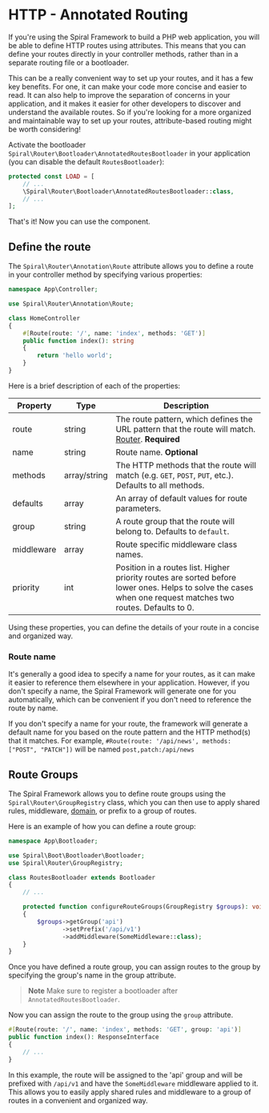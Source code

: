 # HTTP - Annotated Routing

If you're using the Spiral Framework to build a PHP web application, you will be able to define HTTP routes using 
attributes. This means that you can define your routes directly in your controller methods, rather than in a separate 
routing file or a bootloader.

This can be a really convenient way to set up your routes, and it has a few key benefits. For one, it can make your code
more concise and easier to read. It can also help to improve the separation of concerns in your application, and it
makes it easier for other developers to discover and understand the available routes. So if you're looking for a more
organized and maintainable way to set up your routes, attribute-based routing might be worth considering!

Activate the bootloader `Spiral\Router\Bootloader\AnnotatedRoutesBootloader` in your application (you can disable the
default `RoutesBootloader`):

```php
protected const LOAD = [
    // ...
    \Spiral\Router\Bootloader\AnnotatedRoutesBootloader::class,
    // ...
];
```

That's it! Now you can use the component.

## Define the route

The `Spiral\Router\Annotation\Route` attribute allows you to define a route in your controller method by specifying
various properties:

```php
namespace App\Controller;

use Spiral\Router\Annotation\Route;

class HomeController
{
    #[Route(route: '/', name: 'index', methods: 'GET')] 
    public function index(): string
    {
        return 'hello world';
    }
}
```

Here is a brief description of each of the properties:

| Property   | Type         | Description                                                                                                                                                  |
|------------|--------------|--------------------------------------------------------------------------------------------------------------------------------------------------------------|
| route      | string       | The route pattern, which defines the URL pattern that the route will match. [Router](/http/routing.md). **Required**                                         |
| name       | string       | Route name. **Optional**                                                                                                                                     |
| methods    | array/string | The HTTP methods that the route will match (e.g. `GET`, `POST`, `PUT`, etc.). Defaults to all methods.                                                       |
| defaults   | array        | An array of default values for route parameters.                                                                                                             |
| group      | string       | A route group that the route will belong to. Defaults to `default`.                                                                                          |
| middleware | array        | Route specific middleware class names.                                                                                                                       |
| priority   | int          | Position in a routes list. Higher priority routes are sorted before lower ones. Helps to solve the cases when one request matches two routes. Defaults to 0. |

Using these properties, you can define the details of your route in a concise and organized way.

### Route name

It's generally a good idea to specify a name for your routes, as it can make it easier to reference them elsewhere in
your application. However, if you don't specify a name, the Spiral Framework will generate one for you automatically,
which can be convenient if you don't need to reference the route by name.

If you don't specify a name for your route, the framework will generate a default name for you based on the route
pattern and the HTTP method(s) that it matches. For
example, `#Route(route: '/api/news', methods: ["POST", "PATCH"])` will be named  `post,patch:/api/news`

## Route Groups

The Spiral Framework allows you to define route groups using the `Spiral\Router\GroupRegistry` class, which you can then
use to apply shared rules, middleware, [domain](/cookbook/domain-core.md), or prefix to a group of routes.

Here is an example of how you can define a route group:

```php
namespace App\Bootloader;

use Spiral\Boot\Bootloader\Bootloader;
use Spiral\Router\GroupRegistry;

class RoutesBootloader extends Bootloader
{
    // ...

    protected function configureRouteGroups(GroupRegistry $groups): void
    {
        $groups->getGroup('api')
               ->setPrefix('/api/v1')
               ->addMiddleware(SomeMiddleware::class);
    }
}
```

Once you have defined a route group, you can assign routes to the group by specifying the group's name in the group
attribute.

> **Note**
> Make sure to register a bootloader after `AnnotatedRoutesBootloader`.

Now you can assign the route to the group using the `group` attribute.

```php
#[Route(route: '/', name: 'index', methods: 'GET', group: 'api')]  
public function index(): ResponseInterface
{
    // ...    
}
```

In this example, the route will be assigned to the 'api' group and will be prefixed with `/api/v1` and have the
`SomeMiddleware` middleware applied to it. This allows you to easily apply shared rules and middleware to a group of
routes in a convenient and organized way.